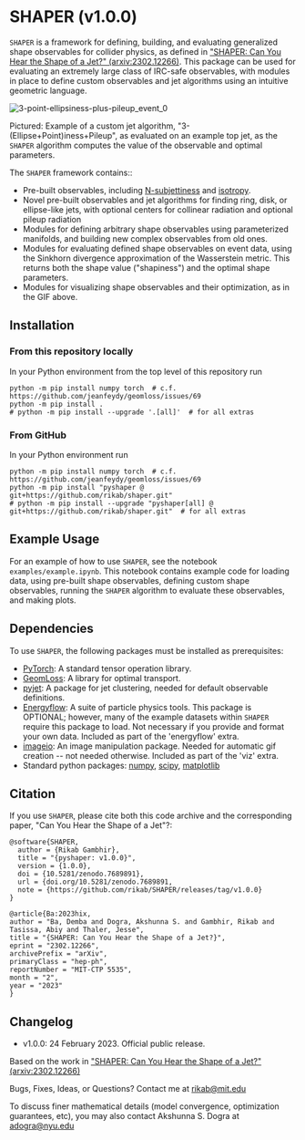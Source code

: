 # SHAPER (v1.0.0)

`SHAPER` is a framework for defining, building, and evaluating generalized shape observables for collider physics, as defined in ["SHAPER: Can You Hear the Shape of a Jet?" (arxiv:2302.12266)](https://arxiv.org/abs/2302.12266). This package can be used for evaluating an extremely large class of IRC-safe observables, with modules in place to define custom observables and jet algorithms using an intuitive geometric language.

![3-point-ellipsiness-plus-pileup_event_0](https://user-images.githubusercontent.com/78619093/221254441-36b3bcc4-65fc-4211-aaef-2332c5dd893e.gif)

Pictured: Example of a custom jet algorithm, "3-(Ellipse+Point)iness+Pileup", as evaluated on an example top jet, as the `SHAPER` algorithm computes the value of the observable and optimal parameters.


 The `SHAPER` framework contains::
 * Pre-built observables, including [N-subjettiness](https://inspirehep.net/literature/876746) and [isotropy](https://inspirehep.net/literature/1791220).
 * Novel pre-built observables and jet algorithms for finding ring, disk, or ellipse-like jets, with optional centers for collinear radiation and optional pileup radiation
 * Modules for defining arbitrary shape observables using parameterized manifolds, and building new complex observables from old ones.
 * Modules for evaluating defined shape observables on event data, using the Sinkhorn divergence approximation of the Wasserstein metric. This returns both the shape value ("shapiness") and the optimal shape parameters.
 * Modules for visualizing shape observables and their optimization, as in the GIF above.

## Installation

### From this repository locally

In your Python environment from the top level of this repository run

```
python -m pip install numpy torch  # c.f. https://github.com/jeanfeydy/geomloss/issues/69
python -m pip install .
# python -m pip install --upgrade '.[all]'  # for all extras
```

### From GitHub


In your Python environment run

```
python -m pip install numpy torch  # c.f. https://github.com/jeanfeydy/geomloss/issues/69
python -m pip install "pyshaper @ git+https://github.com/rikab/shaper.git"
# python -m pip install --upgrade "pyshaper[all] @ git+https://github.com/rikab/shaper.git"  # for all extras
```

## Example Usage

For an example of how to use `SHAPER`, see the notebook `examples/example.ipynb`. This notebook contains example code for loading data, using pre-built shape observables, defining custom shape observables, running the `SHAPER` algorithm to evaluate these observables, and making plots.

## Dependencies

To use `SHAPER`, the following packages must be installed as prerequisites:
* [PyTorch](https://github.com/pytorch/pytorch): A standard tensor operation library.
* [GeomLoss](https://www.kernel-operations.io/geomloss/): A library for optimal transport.
* [pyjet](https://github.com/scikit-hep/pyjet): A package for jet clustering, needed for default observable definitions.
* [Energyflow](https://energyflow.network/): A suite of particle physics tools. This package is OPTIONAL; however, many of the example datasets within `SHAPER` require this package to load. Not necessary if you provide and format your own data. Included as part of the 'energyflow' extra.
* [imageio](https://pypi.org/project/imageio/): An image manipulation package. Needed for automatic gif creation -- not needed otherwise. Included as part of the 'viz' extra.
* Standard python packages: [numpy](https://numpy.org/), [scipy](https://scipy.org/), [matplotlib](https://matplotlib.org/)

## Citation

If you use `SHAPER`, please cite both this code archive and the corresponding paper, "Can You Hear the Shape of a Jet"?:

    @software{SHAPER,
      author = {Rikab Gambhir},
      title = "{pyshaper: v1.0.0}",
      version = {1.0.0},
      doi = {10.5281/zenodo.7689891},
      url = {doi.org/10.5281/zenodo.7689891,
      note = {https://github.com/rikab/SHAPER/releases/tag/v1.0.0}
    }

    @article{Ba:2023hix,
    author = "Ba, Demba and Dogra, Akshunna S. and Gambhir, Rikab and Tasissa, Abiy and Thaler, Jesse",
    title = "{SHAPER: Can You Hear the Shape of a Jet?}",
    eprint = "2302.12266",
    archivePrefix = "arXiv",
    primaryClass = "hep-ph",
    reportNumber = "MIT-CTP 5535",
    month = "2",
    year = "2023"
    }



## Changelog

* v1.0.0: 24 February 2023. Official public release.

Based on the work in ["SHAPER: Can You Hear the Shape of a Jet?" (arxiv:2302.12266)](https://arxiv.org/abs/2302.12266)

Bugs, Fixes, Ideas, or Questions? Contact me at rikab@mit.edu

To discuss finer mathematical details (model convergence, optimization guarantees, etc), you may also contact Akshunna S. Dogra at adogra@nyu.edu
